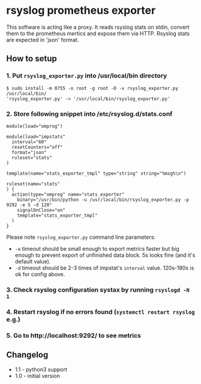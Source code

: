 # rsyslog prometheus exporter

This software is acting like a proxy. It reads rsyslog stats on stdin, convert them to the prometheus mertics and expose them via HTTP. Rsyslog stats are expected in 'json' format.

## How to setup

### 1. Put `rsyslog_exporter.py` into /usr/local/bin directory
```
$ sudo install -m 0755 -o root -g root -D -v rsyslog_exporter.py /usr/local/bin/
'rsyslog_exporter.py' -> '/usr/local/bin/rsyslog_exporter.py'
```
### 2. Store following snippet into /etc/rsyslog.d/stats.conf

```
module(load="omprog")

module(load="impstats"
  interval="60"
  resetCounters="off"
  format="json"
  ruleset="stats"
)

template(name="stats_exporter_tmpl" type="string" string="%msg%\n")

ruleset(name="stats"
) {
  action(type="omprog" name="stats_exporter"
    binary="/usr/bin/python -u /usr/local/bin/rsyslog_exporter.py -p 9292 -e 5 -d 120"
    signalOnClose="on"
    template="stats_exporter_tmpl"
  )
}
```
Please note `rsyslog_exporter.py` command line parameters:
* `-e` timeout should be small enough to export metrics faster but big enough to prevent export of unfinished data block. 5s looks fine (and it's default value).
* `-d` timeout should be 2-3 times of impstat's `interval` value. 120s-180s is ok for config above.

### 3. Check rsyslog configuration systax by running `rsyslogd -N 1`
### 4. Restart rsyslog if no errors found (`systemctl restart rsyslog` e.g.)
### 5. Go to http://localhost:9292/ to see metrics

## Changelog

- 1.1 - python3 support
- 1.0 - initial version
